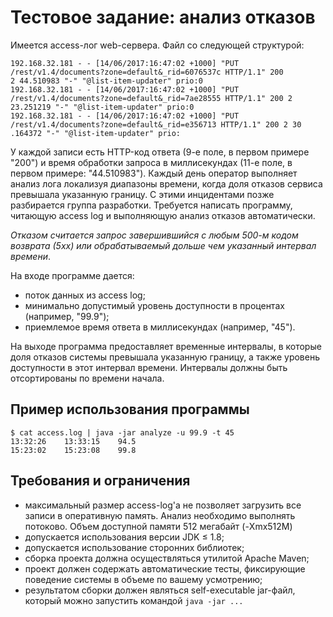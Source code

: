# Тестовое задание: анализ отказов

Имеется access-лог web-сервера. Файл со следующей структурой:
```
192.168.32.181 - - [14/06/2017:16:47:02 +1000] "PUT /rest/v1.4/documents?zone=default&_rid=6076537c HTTP/1.1" 200 
2 44.510983 "-" "@list-item-updater" prio:0  
192.168.32.181 - - [14/06/2017:16:47:02 +1000] "PUT /rest/v1.4/documents?zone=default&_rid=7ae28555 HTTP/1.1" 200 2 
23.251219 "-" "@list-item-updater" prio:0  
192.168.32.181 - - [14/06/2017:16:47:02 +1000] "PUT /rest/v1.4/documents?zone=default&_rid=e356713 HTTP/1.1" 200 2 30
.164372 "-" "@list-item-updater" prio:
 ```

У каждой записи есть HTTP-код ответа (9-е поле, в первом примере "200") и время обработки запроса в миллисекундах 
(11-е поле, в первом примере: "44.510983"). Каждый день оператор выполняет анализ лога локализуя диапазоны времени, 
когда доля отказов сервиса превышала указанную границу. С этими инцидентами позже разбирается группа разработки. 
Требуется написать программу, читающую access log и выполняющую анализ отказов автоматически.  

*Отказом считается запрос завершившийся с любым 500-м кодом возврата (5xx) или обрабатываемый дольше чем указанный 
интервал времени*.

На входе программе дается:
* поток данных из access log;
* минимально допустимый уровень доступности в процентах (например, "99.9");
* приемлемое время ответа в миллисекундах (например, "45").

На выходе программа предоставляет временные интервалы, в которые доля отказов системы превышала указанную границу, а также уровень доступности в этот интервал времени. Интервалы должны быть отсортированы по времени начала.

## Пример использования программы

```
$ cat access.log | java -jar analyze -u 99.9 -t 45
13:32:26	13:33:15	94.5
15:23:02	15:23:08	99.8
```

## Требования и ограничения
* максимальный размер access-log'а не позволяет загрузить все записи в оперативную память. Анализ необходимо выполнять потоково. Объем доступной памяти 512 мегабайт (-Xmx512M)
* допускается использования версии JDK ≤ 1.8;
* допускается использование сторонних библиотек;
* сборка проекта должна осуществляться утилитой Apache Maven;
* проект должен содержать автоматические тесты, фиксирующие поведение системы в объеме по вашему усмотрению;
* результатом сборки должен являться self-executable jar-файл, который можно запустить командой ```java -jar ...```
